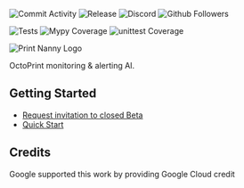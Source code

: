 ![Commit Activity](https://img.shields.io/github/commit-activity/m/bitsy-ai/octoprint-nanny-plugin)
![Release](https://img.shields.io/github/release-date-pre/bitsy-ai/octoprint-nanny-plugin)
![Discord](https://img.shields.io/discord/773452324692688956)
![Github Followers](https://img.shields.io/github/followers/leigh-johnson?style=social)

![Tests](https://img.shields.io/github/workflow/status/bitsy-ai/octoprint-nanny-plugin/PyTest%20Coverage%20Report)
![Mypy Coverage](https://img.shields.io/codecov/c/github/bitsy-ai/octoprint-nanny-plugin?flag=mypy&label=mypy%20coverage)
![unittest Coverage](https://img.shields.io/codecov/c/github/bitsy-ai/octoprint-nanny-plugin?flag=unittest&label=unittest%20coverage)

![Print Nanny Logo](https://github.com/bitsy-ai/octoprint-nanny-plugin/raw/main/docs/images/logo.jpg)

OctoPrint monitoring & alerting AI.

## Getting Started

* [Request invitation to closed Beta](https://printnanny.ai)
* [Quick Start](https://docs.printnanny.ai/docs/category/quick-start/)

## Credits

Google supported this work by providing Google Cloud credit
